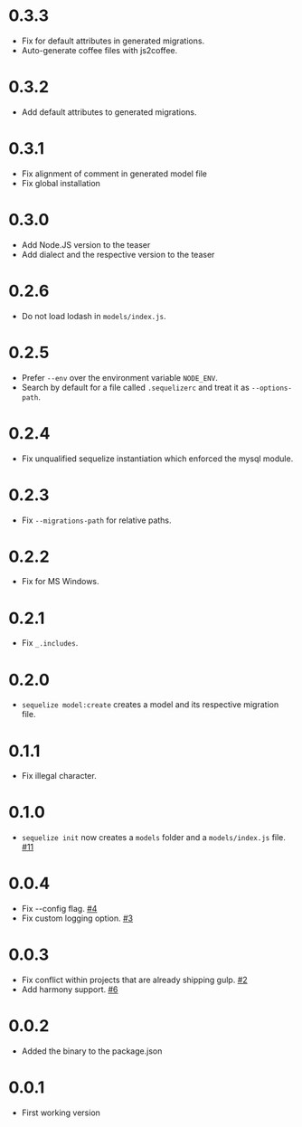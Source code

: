 # 0.3.3
- Fix for default attributes in generated migrations.
- Auto-generate coffee files with js2coffee.

# 0.3.2
- Add default attributes to generated migrations.

# 0.3.1
- Fix alignment of comment in generated model file
- Fix global installation

# 0.3.0
- Add Node.JS version to the teaser
- Add dialect and the respective version to the teaser 

# 0.2.6
- Do not load lodash in `models/index.js`.

# 0.2.5
- Prefer `--env` over the environment variable `NODE_ENV`.
- Search by default for a file called `.sequelizerc` and treat it as `--options-path`.

# 0.2.4
- Fix unqualified sequelize instantiation which enforced the mysql module.

# 0.2.3
- Fix `--migrations-path` for relative paths.

# 0.2.2
- Fix for MS Windows.

# 0.2.1
- Fix `_.includes`.

# 0.2.0
- `sequelize model:create` creates a model and its respective migration file.

# 0.1.1
- Fix illegal character.

# 0.1.0
- `sequelize init` now creates a `models` folder and a `models/index.js` file. [#11](https://github.com/sequelize/cli/pull/11)

# 0.0.4
- Fix --config flag. [#4](https://github.com/sequelize/cli/pull/4)
- Fix custom logging option. [#3](https://github.com/sequelize/cli/pull/3)

# 0.0.3
- Fix conflict within projects that are already shipping gulp. [#2](https://github.com/sequelize/cli/pull/2)
- Add harmony support. [#6](https://github.com/sequelize/cli/pull/6)

# 0.0.2
- Added the binary to the package.json

# 0.0.1
- First working version
